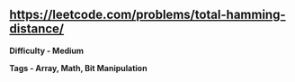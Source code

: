 ## https://leetcode.com/problems/total-hamming-distance/

**Difficulty - Medium**

**Tags - Array, Math, Bit Manipulation**
